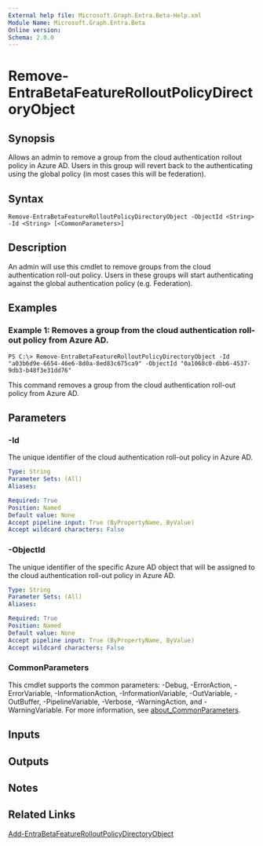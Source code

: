 ```yaml
---
External help file: Microsoft.Graph.Entra.Beta-Help.xml
Module Name: Microsoft.Graph.Entra.Beta
Online version:
Schema: 2.0.0
---
```


# Remove-EntraBetaFeatureRolloutPolicyDirectoryObject

## Synopsis
Allows an admin to remove a group from the cloud authentication rollout policy in Azure AD.
Users in this group will revert back to the authenticating using the global policy (in most cases this will be federation).

## Syntax

```
Remove-EntraBetaFeatureRolloutPolicyDirectoryObject -ObjectId <String> -Id <String> [<CommonParameters>]
```

## Description
An admin will use this cmdlet to remove groups from the cloud authentication roll-out policy.
Users in these groups will start authenticating against the global authentication policy (e.g.
Federation).

## Examples

### Example 1: Removes a group from the cloud authentication roll-out policy from Azure AD.
```
PS C:\> Remove-EntraBetaFeatureRolloutPolicyDirectoryObject -Id "a03b6d9e-6654-46e6-8d0a-8ed83c675ca9" -ObjectId "0a1068c0-dbb6-4537-9db3-b48f3e31dd76"
```

This command removes a group from the cloud authentication roll-out policy from Azure AD.

## Parameters

### -Id
The unique identifier of the cloud authentication roll-out policy in Azure AD.

```yaml
Type: String
Parameter Sets: (All)
Aliases:

Required: True
Position: Named
Default value: None
Accept pipeline input: True (ByPropertyName, ByValue)
Accept wildcard characters: False
```

### -ObjectId
The unique identifier of the specific Azure AD object that will be assigned to the cloud authentication roll-out policy in Azure AD.

```yaml
Type: String
Parameter Sets: (All)
Aliases:

Required: True
Position: Named
Default value: None
Accept pipeline input: True (ByPropertyName, ByValue)
Accept wildcard characters: False
```

### CommonParameters
This cmdlet supports the common parameters: -Debug, -ErrorAction, -ErrorVariable, -InformationAction, -InformationVariable, -OutVariable, -OutBuffer, -PipelineVariable, -Verbose, -WarningAction, and -WarningVariable. For more information, see [about_CommonParameters](https://go.microsoft.com/fwlink/?LinkID=113216).

## Inputs

## Outputs

## Notes
## Related Links

[Add-EntraBetaFeatureRolloutPolicyDirectoryObject]()

